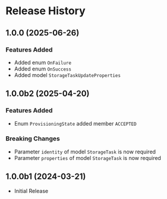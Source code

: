 # Release History

## 1.0.0 (2025-06-26)

### Features Added

  - Added enum `OnFailure`
  - Added enum `OnSuccess`
  - Added model `StorageTaskUpdateProperties`

## 1.0.0b2 (2025-04-20)

### Features Added

  - Enum `ProvisioningState` added member `ACCEPTED`

### Breaking Changes

  - Parameter `identity` of model `StorageTask` is now required
  - Parameter `properties` of model `StorageTask` is now required

## 1.0.0b1 (2024-03-21)

* Initial Release
